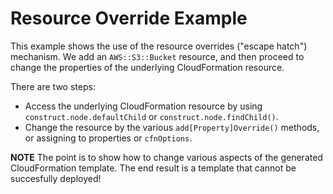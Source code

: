 Resource Override Example
=========================

This example shows the use of the resource overrides ("escape hatch") mechanism.
We add an `AWS::S3::Bucket` resource, and then proceed to change the properties
of the underlying CloudFormation resource.

There are two steps:

* Access the underlying CloudFormation resource by using
  `construct.node.defaultChild` or `construct.node.findChild()`.
* Change the resource by the various `add[Property]Override()` methods,
  or assigning to properties or `cfnOptions`.

**NOTE** The point is to show how to change various aspects of the generated
CloudFormation template. The end result is a template that cannot be succesfully
deployed!
